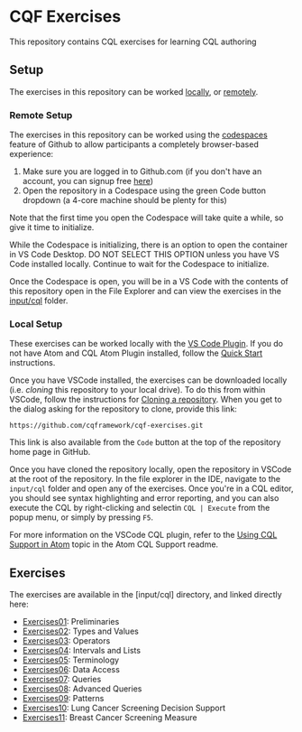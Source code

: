 # CQF Exercises

This repository contains CQL exercises for learning CQL authoring

## Setup

The exercises in this repository can be worked [locally](#local-setup), or [remotely](#remote-setup).

### Remote Setup

The exercises in this repository can be worked using the [codespaces](https://github.com/features/codespaces) feature of Github to allow participants a completely browser-based experience:

1. Make sure you are logged in to Github.com (if you don't have an account, you can signup free [here](https://github.com/signup))
2. Open the repository in a Codespace using the green Code button dropdown (a 4-core machine should be plenty for this)

Note that the first time you open the Codespace will take quite a while, so give it time to initialize.

While the Codespace is initializing, there is an option to open the container in VS Code Desktop. DO NOT SELECT THIS OPTION unless you have VS Code installed locally. Continue to wait for the Codespace to initialize.

Once the Codespace is open, you will be in a VS Code with the contents of this repository open in the File Explorer and can view the exercises in the [input/cql](input/cql) folder.

### Local Setup

These exercises can be worked locally with the [VS Code Plugin](https://github.com/cqframework/vscode-cql). If you do not have Atom and CQL Atom Plugin installed, follow the [Quick Start](https://github.com/cqframework/vscode-cql#quick-start) instructions.

Once you have VSCode installed, the exercises can be downloaded locally (i.e. _cloning_ this repository to your local drive). To do this from within VSCode, follow the instructions for [Cloning a repository](https://code.visualstudio.com/docs/sourcecontrol/github#_cloning-a-repository). When you get to the dialog asking for the repository to clone, provide this link:

```
https://github.com/cqframework/cqf-exercises.git
```

This link is also available from the `Code` button at the top of the repository home page in GitHub.

Once you have cloned the repository locally, open the repository in VSCode at the root of the repository. In the file explorer in the IDE, navigate to the `input/cql` folder and open any of the exercises. Once you're in a CQL editor, you should see syntax highlighting and error reporting, and you can also execute the CQL by right-clicking and selectin `CQL | Execute` from the popup menu, or simply by pressing `F5`.

For more information on the VSCode CQL plugin, refer to the [Using CQL Support in Atom](https://github.com/cqframework/atom_cql_support#using-the-cql-support-in-atom) topic in the Atom CQL Support readme.

## Exercises

The exercises are available in the [input/cql] directory, and linked directly here:

* [Exercises01](input/cql/Exercises01.cql): Preliminaries
* [Exercises02](input/cql/Exercises02.cql): Types and Values
* [Exercises03](input/cql/Exercises03.cql): Operators
* [Exercises04](input/cql/Exercises04.cql): Intervals and Lists
* [Exercises05](input/cql/Exercises05.cql): Terminology
* [Exercises06](input/cql/Exercises06.cql): Data Access
* [Exercises07](input/cql/Exercises07.cql): Queries
* [Exercises08](input/cql/Exercises08.cql): Advanced Queries
* [Exercises09](input/cql/Exercises09.cql): Patterns
* [Exercises10](input/cql/Exercises10.cql): Lung Cancer Screening Decision Support
* [Exercises11](input/cql/Exercises11.cql): Breast Cancer Screening Measure

